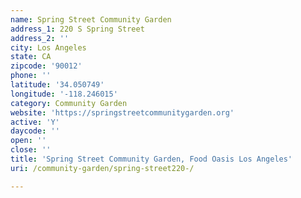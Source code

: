 ```yaml
---
name: Spring Street Community Garden
address_1: 220 S Spring Street
address_2: ''
city: Los Angeles
state: CA
zipcode: '90012'
phone: ''
latitude: '34.050749'
longitude: '-118.246015'
category: Community Garden
website: 'https://springstreetcommunitygarden.org'
active: 'Y'
daycode: ''
open: ''
close: ''
title: 'Spring Street Community Garden, Food Oasis Los Angeles'
uri: /community-garden/spring-street220-/

---
```

